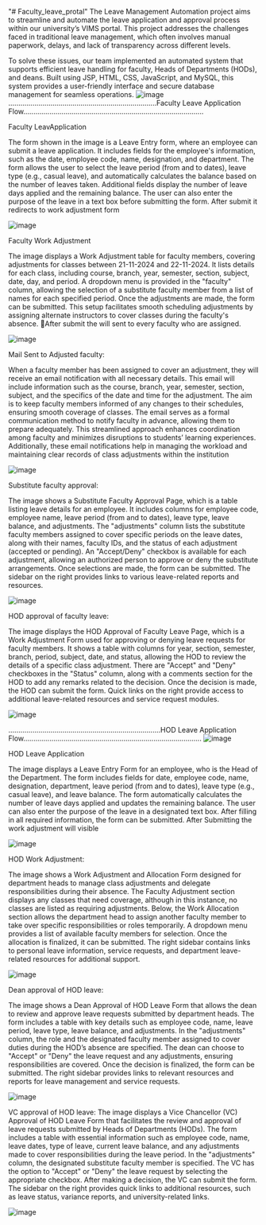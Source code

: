 "# Faculty_leave_protal" 
The Leave Management Automation project aims to streamline and automate the leave application and approval process within our university’s VIMS portal. This project addresses the challenges faced in traditional leave management, which often involves manual paperwork, delays, and lack of transparency across different levels.

To solve these issues, our team implemented an automated system that supports efficient leave handling for faculty, Heads of Departments (HODs), and deans. Built using JSP, HTML, CSS, JavaScript, and MySQL, this system provides a user-friendly interface and secure database management for seamless operations.
![image](https://github.com/user-attachments/assets/7e7ee258-ec71-45d5-91c0-1fc558482d58)
..........................................................................Faculty Leave Application Flow..........................................................................................

Faculty LeavApplication


The form shown in the image is a Leave Entry form, where an employee can submit a leave application. It includes fields for the employee's information, such as the date, employee code, name, designation, and department. The form allows the user to select the leave period (from and to dates), leave type (e.g., casual leave), and automatically calculates the balance based on the number of leaves taken. Additional fields display the number of leave days applied and the remaining balance. The user can also enter the purpose of the leave in a text box before submitting the form. After submit it redirects to work adjustment form

![image](https://github.com/user-attachments/assets/dc064f76-187f-411e-aed0-17b36ba3b0e6)


Faculty Work Adjustment

The image displays a Work Adjustment table for faculty members, covering adjustments for classes between 21-11-2024 and 22-11-2024. It lists details for each class, including course, branch, year, semester, section, subject, date, day, and period. A dropdown menu is provided in the "faculty" column, allowing the selection of a substitute faculty member from a list of names for each specified period. Once the adjustments are made, the form can be submitted. This setup facilitates smooth scheduling adjustments by assigning alternate instructors to cover classes during the faculty's absence. After submit the will sent to every faculty who are assigned.


![image](https://github.com/user-attachments/assets/ff5336ff-bd39-4bae-867b-11196d084a4e)

Mail Sent to Adjusted faculty:

When a faculty member has been assigned to cover an adjustment, they will receive an email notification with all necessary details. This email will include information such as the course, branch, year, semester, section, subject, and the specifics of the date and time for the adjustment. The aim is to keep faculty members informed of any changes to their schedules, ensuring smooth coverage of classes. The email serves as a formal communication method to notify faculty in advance, allowing them to prepare adequately. This streamlined approach enhances coordination among faculty and minimizes disruptions to students’ learning experiences. Additionally, these email notifications help in managing the workload and maintaining clear records of class adjustments within the institution

![image](https://github.com/user-attachments/assets/30200101-d8a0-4461-9524-24788c6627f8)


Substitute faculty approval:

The image shows a Substitute Faculty Approval Page, which is a table listing leave details for an employee. It includes columns for employee code, employee name, leave period (from and to dates), leave type, leave balance, and adjustments. The "adjustments" column lists the substitute faculty members assigned to cover specific periods on the leave dates, along with their names, faculty IDs, and the status of each adjustment (accepted or pending). An "Accept/Deny" checkbox is available for each adjustment, allowing an authorized person to approve or deny the substitute arrangements. Once selections are made, the form can be submitted. The sidebar on the right provides links to various leave-related reports and resources.

![image](https://github.com/user-attachments/assets/04c33ccc-3a65-4312-8df7-1acb1a384628)

HOD approval of faculty leave:

The image displays the HOD Approval of Faculty Leave Page, which is a Work Adjustment Form used for approving or denying leave requests for faculty members. It shows a table with columns for year, section, semester, branch, period, subject, date, and status, allowing the HOD to review the details of a specific class adjustment. There are "Accept" and "Deny" checkboxes in the "Status" column, along with a comments section for the HOD to add any remarks related to the decision. Once the decision is made, the HOD can submit the form. Quick links on the right provide access to additional leave-related resources and service request modules.

![image](https://github.com/user-attachments/assets/4de41e4f-effc-4812-bc3e-9243951ca591)

............................................................................HOD Leave Application Flow.........................................................................................
![image](https://github.com/user-attachments/assets/35002cbe-7915-480e-b0d5-6364b10606f9)

HOD Leave Application

The image displays a Leave Entry Form for an employee, who is the Head of the Department. The form includes fields for date, employee code, name, designation, department, leave period (from and to dates), leave type (e.g., casual leave), and leave balance. The form automatically calculates the number of leave days applied and updates the remaining balance. The user can also enter the purpose of the leave in a designated text box. After filling in all required information, the form can be submitted. After Submitting the work adjustment will visible

![image](https://github.com/user-attachments/assets/dca0cec0-b51c-4c6b-b6c5-8f41e766731e)

HOD Work Adjustment:

The image shows a Work Adjustment and Allocation Form designed for department heads to manage class adjustments and delegate responsibilities during their absence. The Faculty Adjustment section displays any classes that need coverage, although in this instance, no classes are listed as requiring adjustments. Below, the Work Allocation section allows the department head to assign another faculty member to take over specific responsibilities or roles temporarily. A dropdown menu provides a list of available faculty members for selection. Once the allocation is finalized, it can be submitted. The right sidebar contains links to personal leave information, service requests, and department leave-related resources for additional support.


![image](https://github.com/user-attachments/assets/7476b276-5b8d-487d-a10b-984aee522c58)

Dean approval of HOD leave:

The image shows a Dean Approval of HOD Leave Form that allows the dean to review and approve leave requests submitted by department heads. The form includes a table with key details such as employee code, name, leave period, leave type, leave balance, and adjustments. In the "adjustments" column, the role and the designated faculty member assigned to cover duties during the HOD’s absence are specified. The dean can choose to "Accept" or "Deny" the leave request and any adjustments, ensuring responsibilities are covered. Once the decision is finalized, the form can be submitted. The right sidebar provides links to relevant resources and reports for leave management and service requests.

![image](https://github.com/user-attachments/assets/c9212e34-9b71-4b68-b86b-862b46bec7e5)

VC approval of HOD leave:
The image displays a Vice Chancellor (VC) Approval of HOD Leave Form that facilitates the review and approval of leave requests submitted by Heads of Departments (HODs). The form includes a table with essential information such as employee code, name, leave dates, type of leave, current leave balance, and any adjustments made to cover responsibilities during the leave period. In the "adjustments" column, the designated substitute faculty member is specified. The VC has the option to "Accept" or "Deny" the leave request by selecting the appropriate checkbox. After making a decision, the VC can submit the form. The sidebar on the right provides quick links to additional resources, such as leave status, variance reports, and university-related links.

![image](https://github.com/user-attachments/assets/5af89f89-cbce-4db3-a64c-86115188d5ed)

